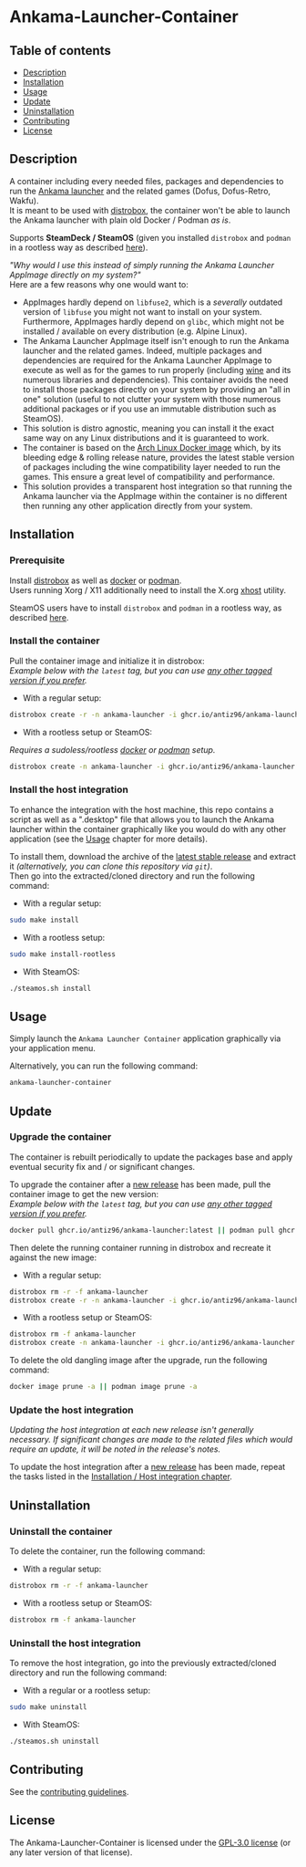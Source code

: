 # Ankama-Launcher-Container

## Table of contents

- [Description](#description)
- [Installation](#installation)
- [Usage](#usage)
- [Update](#update)
- [Uninstallation](#uninstallation)
- [Contributing](#contributing)
- [License](#license)

## Description

A container including every needed files, packages and dependencies to run the [Ankama launcher](https://www.ankama.com/en/launcher) and the related games (Dofus, Dofus-Retro, Wakfu).  
It is meant to be used with [distrobox](https://github.com/89luca89/distrobox), the container won't be able to launch the Ankama launcher with plain old Docker / Podman *as is*.

Supports **SteamDeck / SteamOS** (given you installed `distrobox` and `podman` in a rootless way as described [here](https://github.com/89luca89/distrobox/blob/main/docs/posts/steamdeck_guide.md)).

*"Why would I use this instead of simply running the Ankama Launcher AppImage directly on my system?"*  
Here are a few reasons why one would want to:

- AppImages hardly depend on `libfuse2`, which is a *severally* outdated version of `libfuse` you might not want to install on your system. Furthermore, AppImages hardly depend on `glibc`, which might not be installed / available on every distribution (e.g. Alpine Linux).
- The Ankama Launcher AppImage itself isn't enough to run the Ankama launcher and the related games. Indeed, multiple packages and dependencies are required for the Ankama Launcher AppImage to execute as well as for the games to run properly (including [wine](https://www.winehq.org/) and its numerous libraries and dependencies). This container avoids the need to install those packages directly on your system by providing an "all in one" solution (useful to not clutter your system with those numerous additional packages or if you use an immutable distribution such as SteamOS).
- This solution is distro agnostic, meaning you can install it the exact same way on any Linux distributions and it is guaranteed to work.
- The container is based on the [Arch Linux Docker image](https://hub.docker.com/r/archlinux/archlinux) which, by its bleeding edge & rolling release nature, provides the latest stable version of packages including the wine compatibility layer needed to run the games. This ensure a great level of compatibility and performance.
- This solution provides a transparent host integration so that running the Ankama launcher via the AppImage within the container is no different then running any other application directly from your system.

## Installation

### Prerequisite

Install [distrobox](https://github.com/89luca89/distrobox) as well as [docker](https://github.com/docker/cli) or [podman](https://github.com/containers/podman).  
Users running Xorg / X11 additionally need to install the X.org [xhost](https://wiki.archlinux.org/title/Xhost) utility.

SteamOS users have to install `distrobox` and `podman` in a rootless way, as described [here](https://github.com/89luca89/distrobox/blob/main/docs/posts/steamdeck_guide.md).

### Install the container

Pull the container image and initialize it in distrobox:  
*Example below with the `latest` tag, but you can use [any other tagged version if you prefer](https://ghcr.io/antiz96/ankama-launcher).*

- With a regular setup:

```bash
distrobox create -r -n ankama-launcher -i ghcr.io/antiz96/ankama-launcher:latest
```

- With a rootless setup or SteamOS:

*Requires a sudoless/rootless [docker](https://docs.docker.com/engine/security/rootless/) or [podman](https://github.com/containers/podman/blob/main/docs/tutorials/rootless_tutorial.md) setup.*

```bash
distrobox create -n ankama-launcher -i ghcr.io/antiz96/ankama-launcher:latest
```

### Install the host integration

To enhance the integration with the host machine, this repo contains a script as well as a ".desktop" file that allows you to launch the Ankama launcher within the container graphically like you would do with any other application (see the [Usage](#usage) chapter for more details).

To install them, download the archive of the [latest stable release](https://github.com/Antiz96/Ankama-Launcher-Container/releases/latest) and extract it *(alternatively, you can clone this repository via `git`)*.  
Then go into the extracted/cloned directory and run the following command:

- With a regular setup:

```bash
sudo make install
```

- With a rootless setup:

```bash
sudo make install-rootless
```

- With SteamOS:

```bash
./steamos.sh install
```

## Usage

Simply launch the `Ankama Launcher Container` application graphically via your application menu.

Alternatively, you can run the following command:

```bash
ankama-launcher-container
```

## Update

### Upgrade the container

The container is rebuilt periodically to update the packages base and apply eventual security fix and / or significant changes.

To upgrade the container after a [new release](https://github.com/Antiz96/Ankama-Launcher-Container/releases) has been made, pull the container image to get the new version:  
*Example below with the `latest` tag, but you can use [any other tagged version if you prefer](https://ghcr.io/antiz96/ankama-launcher).*

```bash
docker pull ghcr.io/antiz96/ankama-launcher:latest || podman pull ghcr.io/antiz96/ankama-launcher:latest
```

Then delete the running container running in distrobox and recreate it against the new image:

- With a regular setup:

```bash
distrobox rm -r -f ankama-launcher
distrobox create -r -n ankama-launcher -i ghcr.io/antiz96/ankama-launcher:latest
```

- With a rootless setup or SteamOS:

```bash
distrobox rm -f ankama-launcher
distrobox create -n ankama-launcher -i ghcr.io/antiz96/ankama-launcher:latest
```

To delete the old dangling image after the upgrade, run the following command:

```bash
docker image prune -a || podman image prune -a
```

### Update the host integration

*Updating the host integration at each new release isn't generally necessary. If significant changes are made to the related files which would require an update, it will be noted in the release's notes.*

To update the host integration after a [new release](https://github.com/Antiz96/Ankama-Launcher-Container/releases) has been made, repeat the tasks listed in the [Installation / Host integration chapter](#install-the-host-integration).

## Uninstallation

### Uninstall the container

To delete the container, run the following command:

- With a regular setup:

```bash
distrobox rm -r -f ankama-launcher
```

- With a rootless setup or SteamOS:

```bash
distrobox rm -f ankama-launcher
```

### Uninstall the host integration

To remove the host integration, go into the previously extracted/cloned directory and run the following command:

- With a regular or a rootless setup:

```bash
sudo make uninstall
```

- With SteamOS:

```bash
./steamos.sh uninstall
```

## Contributing

See the [contributing guidelines](https://github.com/Antiz96/Ankama-Launcher-Container/blob/main/CONTRIBUTING.md).

## License

The Ankama-Launcher-Container is licensed under the [GPL-3.0 license](https://github.com/Antiz96/Ankama-Launcher-Container/blob/main/LICENSE) (or any later version of that license).
